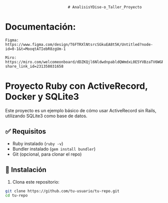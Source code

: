                                 # AnalisisYDise-o_Taller_Proyecto

# Documentación: 
    
    Figma:
    https://www.figma.com/design/T6FTRXlNtsrcSGkuEA8t5K/Untitled?node-id=0-1&t=MooqtATIebR8zgUm-1

    Miro:
    https://miro.com/welcomeonboard/dDZKQjl6NldwdnpabldQWmdxL0E5YVBzaTV6WGRTVWhFbWNSUXI0Q1V0SmJrUWJyc1dCSUNIN3dtS21qb2J4OVpXcEJ0VmVPbzRVNXlSRmMyK0haU2dnc2tNb0pYQVo2dldSRXAzRnh1VkhCMmRuTDgzam9JK1hTRHIyUk9RS3NyVmtkMG5hNDA3dVlncnBvRVB2ZXBnPT0hdjE=?share_link_id=231358031658
    
    
# Proyecto Ruby con ActiveRecord, Docker y SQLite3

Este proyecto es un ejemplo básico de cómo usar ActiveRecord sin Rails, utilizando SQLite3 como base de datos.

## ✅ Requisitos

- Ruby instalado (`ruby -v`)
- Bundler instalado (`gem install bundler`)
- Git (opcional, para clonar el repo)

## 🚀 Instalación

1. Clona este repositorio:

```bash
git clone https://github.com/tu-usuario/tu-repo.git
cd tu-repo

    
    
    
    

